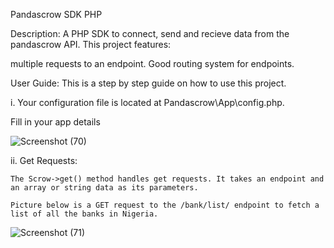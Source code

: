 Pandascrow SDK PHP

Description:
A PHP SDK to connect, send and recieve data from the pandascrow API. 
This project features:

multiple requests to an endpoint.
Good routing system for endpoints.

User Guide:
This is a step by step guide on how to use this project.

i. Your configuration file is located at Pandascrow\App\config.php.

   Fill in your app details

   
   ![Screenshot (70)](https://github.com/bofa26/pandascrow-php-sdk/assets/127630429/caf8f16e-9306-409b-9acd-2997b0d5110b)

ii. Get Requests:

    The Scrow->get() method handles get requests. It takes an endpoint and an array or string data as its parameters.
    
    Picture below is a GET request to the /bank/list/ endpoint to fetch a list of all the banks in Nigeria.    
   
   ![Screenshot (71)](https://github.com/bofa26/pandascrow-php-sdk/assets/127630429/1498d755-bb87-435f-af3f-51c6116cd8ba)



       

